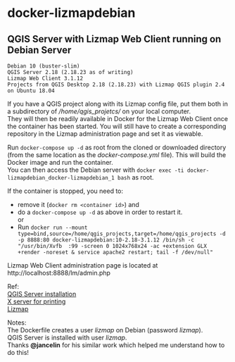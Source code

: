 # docker-lizmapdebian
## QGIS Server with Lizmap Web Client running on Debian Server

    Debian 10 (buster-slim)
    QGIS Server 2.18 (2.18.23 as of writing)
    Lizmap Web Client 3.1.12
    Projects from QGIS Desktop 2.18 (2.18.23) with Lizmap QGIS plugin 2.4 on Ubuntu 18.04

If you have a QGIS project along with its Lizmap config file, put them both in a subdirectory of */home/qgis_projetcs/* on your local computer.\
They will then be readily available in Docker for the Lizmap Web Client once the container has been started. You will still have to create a corresponding repository in the Lizmap administration page and set it as viewable.

Run `docker-compose up -d` as root from the cloned or downloaded directory (from the same location as the *docker-compose.yml* file).
This will build the Docker image and run the container.\
You can then access the Debian server with `docker exec -ti docker-lizmapdebian_docker-lizmapdebian_1 bash` as root.

If the container is stopped, you need to:
- remove it (`docker rm <container id>`) and 
- do a `docker-compose up -d` as above in order to restart it.\
or
- Run `docker run --mount type=bind,source=/home/qgis_projects,target=/home/qgis_projects -d -p 8888:80 docker-lizmapdebian:10-2.18-3.1.12 /bin/sh -c "/usr/bin/Xvfb  :99 -screen 0 1024x768x24 -ac +extension GLX +render -noreset & service apache2 restart; tail -f /dev/null"`

Lizmap Web Client administration page is located at http://localhost:8888/lm/admin.php

Ref:\
[QGIS Server installation](https://docs.qgis.org/testing/en/docs/training_manual/qgis_server/install.html)\
[X server for printing](https://www.itopen.it/qgis-server-setup-notes/)\
[Lizmap](https://docs.3liz.com/en/index.html)

Notes:\
The Dockerfile creates a user *lizmap* on Debian (password *lizmap*).\
QGIS Server is installed with user *lizmap*.\
Thanks **@jancelin** for his similar work which helped me understand how to do this!
